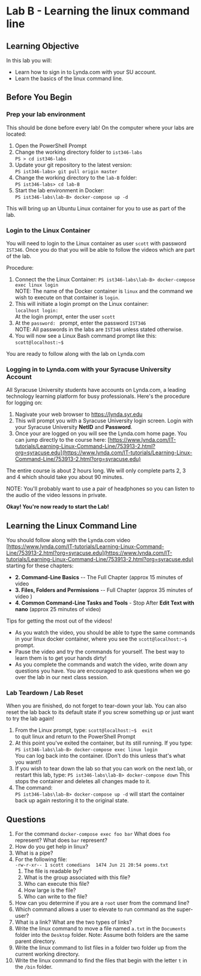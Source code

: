 # Lab B - Learning the linux command line

## Learning Objective

In this lab you will:

- Learn how to sign in to Lynda.com with your SU account.
- Learn the basics of the linux command line. 

## Before You Begin

### Prep your lab environment ###

This should be done before every lab! On the computer where your labs are located:

1. Open the PowerShell Prompt
2. Change the working directory folder to `ist346-labs`  
`PS > cd ist346-labs`
3. Update your git repository to the latest version:  
`PS ist346-labs> git pull origin master`
4. Change the working directory to the `lab-B` folder:  
`PS ist346-labs> cd lab-B`
5. Start the lab environment in Docker:  
`PS ist346-labs\lab-B> docker-compose up -d`

This will bring up an Ubuntu Linux container for you to use as part of the lab.

### Login to the Linux Container ###

You will need to login to the Linux container as user `scott` with password `IST346`. Once you do that you will be able to follow the videos which are part of the lab. 

Procedure:

1. Connect the the Linux Container: 
`PS ist346-labs\lab-B> docker-compose exec linux login`  
NOTE: The name of the Docker container is `linux` and the command we wish to execute on that container is `login`.
2. This will initiate a login prompt on the Linux container:  
`localhost login: `  
At the login prompt, enter the user `scott`
3. At the `password: ` prompt, enter the password `IST346`  
NOTE: All passwords in the labs are `IST346` unless stated otherwise.
4. You will now see a Linux Bash command prompt like this:   `scott@localhost:~$ `

You are ready to follow along with the lab on Lynda.com

### Logging in to Lynda.com with your Syracuse University Account ###

All Syracuse University students have accounts on Lynda.com, a leading technology learning platform for busy professionals. Here's the procedure for logging on: 

1. Nagivate your web browser to https://lynda.syr.edu 
2. This will prompt you with a Syracuse University login screen. Login with your Syracuse University **NetID** and **Password**. 
3. Once your are logged on you will see the Lynda.com home page. You can jump directly to the course here: [https://www.lynda.com/IT-tutorials/Learning-Linux-Command-Line/753913-2.html?org=syracuse.edu](https://www.lynda.com/IT-tutorials/Learning-Linux-Command-Line/753913-2.html?org=syracuse.edu) 

The entire course is about 2 hours long. We will only complete parts 2, 3 and 4 which should take you about 90 minutes. 

NOTE: You'll probably want to use a pair of headphones so you can listen to the audio of the video lessons in private.

**Okay! You're now ready to start the Lab!**

## Learning the Linux Command Line ##  

You should follow along with the Lynda.com video 
[https://www.lynda.com/IT-tutorials/Learning-Linux-Command-Line/753913-2.html?org=syracuse.edu](https://www.lynda.com/IT-tutorials/Learning-Linux-Command-Line/753913-2.html?org=syracuse.edu)
 starting for these chapters:

- **2. Command-Line Basics** -- The Full Chapter (approx 15 minutes of video
- **3. Files, Folders and Permissions** -- Full Chapter (approx 35 minutes of video )
- **4. Common Command-Line Tasks and Tools** - Stop After **Edit Text with nano** (approx 25 minutes of video)  

Tips for getting the most out of the videos!

- As you watch the video, you should be able to type the same commands in your linux docker container, where you see the `scott@localhost:~$ ` prompt.
- Pause the video and try the commands for yourself. The best way to learn them is to get your hands dirty!
- As you complete the commands and watch the video, write down any questions you have. You are encouraged to ask questions when we go over the lab in our next class session.


### Lab Teardown  / Lab Reset ###

When you are finished, do not forget to tear-down your lab. You can also reset the lab back to its default state if you screw something up or just want to try the lab again!

1. From the Linux prompt, type:
`scott@localhost:~$  exit`  
to quit linux and return to the PowerShell Prompt
1. At this point you've exited the container, but its still running. If you type:  
`PS ist346-labs\lab-B> docker-compose exec linux login`   
You can log back into the container. (Don't do this unless that's what you want!)
1. If you wish to tear down the lab so that you can work on the next lab, or restart this lab, type:
`PS ist346-labs\lab-B> docker-compose down`
This stops the container and deletes all changes made to it.
1. The command:  
`PS ist346-labs\lab-B> docker-compose up -d`
will start the container back up again restoring it to the original state.

## Questions ##

1. For the command `docker-compose exec foo bar` What does `foo` represent? What does `bar` represent?
1. How do you get help in linux?
1. What is a pipe?
1. For the following file:  
`-rw-r-xr-- 1 scott comedians  1474 Jun 21 20:54 poems.txt`
   1. The file is readable by?
   1. What is the group associated with this file?
   1. Who can execute this file?
   1. How large is the file?
   1. Who can write to the file?
1. How can you determine if you are a `root` user from the command line?
1. Which command allows a user to elevate to run command as the super-user? 
1. What is a link? What are the two types of links?
1. Write the linux command to move a file named `a.txt` in the `Documents` folder into the `Desktop` folder. Note: Assume both folders are the same parent directory.
1. Write the linux command to list files in a folder two folder up from the current working directory.
1. Write the linux command to find the files that begin with the letter `t` in the `/bin` folder.
